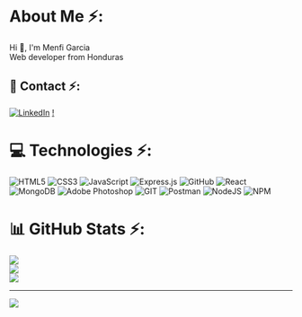 #  About Me ⚡:
Hi 👋, I'm Menfi Garcia<br>Web developer from Honduras


## 📱 Contact ⚡:
[![LinkedIn](https://img.shields.io/badge/MenfiGarcia-%230077B5.svg?logo=linkedin&logoColor=white)](https://linkedin.com/in/MenfiGarcia)
[!](https://img.shields.io/badge/menfigarcia31@gmail.com-D14836?style=for-the-badge&logo=gmail&logoColor=white)

# 💻 Technologies ⚡:
![HTML5](https://img.shields.io/badge/html5-%23E34F26.svg?style=for-the-badge&logo=html5&logoColor=white) ![CSS3](https://img.shields.io/badge/css3-%231572B6.svg?style=for-the-badge&logo=css3&logoColor=white) ![JavaScript](https://img.shields.io/badge/javascript-%23323330.svg?style=for-the-badge&logo=javascript&logoColor=%23F7DF1E) ![Express.js](https://img.shields.io/badge/express.js-%23404d59.svg?style=for-the-badge&logo=express&logoColor=%2361DAFB) ![GitHub](https://img.shields.io/badge/GitHub-%23121011.svg?style=for-the-badge&logo=github&logoColor=white) ![React](https://img.shields.io/badge/react-%2320232a.svg?style=for-the-badge&logo=react&logoColor=%2361DAFB) ![MongoDB](https://img.shields.io/badge/MongoDB-%234ea94b.svg?style=for-the-badge&logo=mongodb&logoColor=white) ![Adobe Photoshop](https://img.shields.io/badge/adobephotoshop-%2331A8FF.svg?style=for-the-badge&logo=adobephotoshop&logoColor=white) ![GIT](https://img.shields.io/badge/Git-fc6d26?style=for-the-badge&logo=git&logoColor=white) ![Postman](https://img.shields.io/badge/Postman-FF6C37?style=for-the-badge&logo=postman&logoColor=white) ![NodeJS](https://img.shields.io/badge/node.js-6DA55F?style=for-the-badge&logo=node.js&logoColor=white) ![NPM](https://img.shields.io/badge/NPM-%23000000.svg?style=for-the-badge&logo=npm&logoColor=white)
# 📊 GitHub Stats ⚡:
![](https://github-readme-stats.vercel.app/api?username=Menfi2904&theme=dracula&hide_border=false&include_all_commits=false&count_private=false)<br/>
![](https://github-readme-streak-stats.herokuapp.com/?user=Menfi2904&theme=dracula&hide_border=false)<br/>
![](https://github-readme-stats.vercel.app/api/top-langs/?username=Menfi2904&theme=dracula&hide_border=false&include_all_commits=false&count_private=false&layout=compact)

---
[![](https://visitcount.itsvg.in/api?id=Menfi2904&icon=0&color=0)](https://visitcount.itsvg.in)

<!-- Proudly created with GPRM ( https://gprm.itsvg.in ) -->

